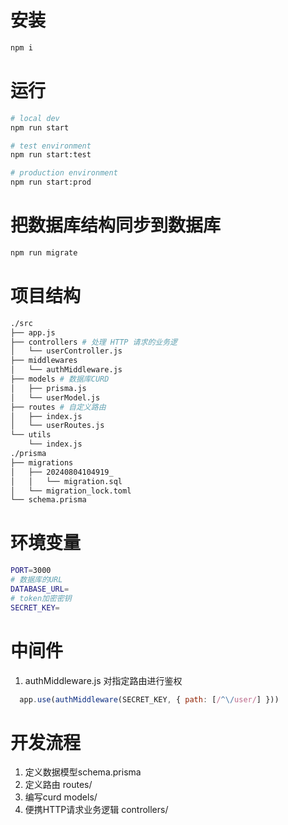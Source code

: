 # 安装
```bash
npm i
```

# 运行
```bash
# local dev
npm run start

# test environment
npm run start:test

# production environment
npm run start:prod
```

# 把数据库结构同步到数据库
```bash
npm run migrate
```

# 项目结构
```bash
./src
├── app.js
├── controllers # 处理 HTTP 请求的业务逻
│   └── userController.js
├── middlewares
│   └── authMiddleware.js
├── models # 数据库CURD
│   ├── prisma.js
│   └── userModel.js
├── routes # 自定义路由
│   ├── index.js
│   └── userRoutes.js
└── utils
    └── index.js
./prisma
├── migrations
│   ├── 20240804104919_
│   │   └── migration.sql
│   └── migration_lock.toml
└── schema.prisma
```

# 环境变量
```bash
PORT=3000
# 数据库的URL
DATABASE_URL=
# token加密密钥
SECRET_KEY=
```

# 中间件
1. authMiddleware.js 对指定路由进行鉴权
```js
  app.use(authMiddleware(SECRET_KEY, { path: [/^\/user/] }))
```

# 开发流程
1. 定义数据模型schema.prisma
2. 定义路由 routes/
3. 编写curd models/
4. 便携HTTP请求业务逻辑 controllers/


